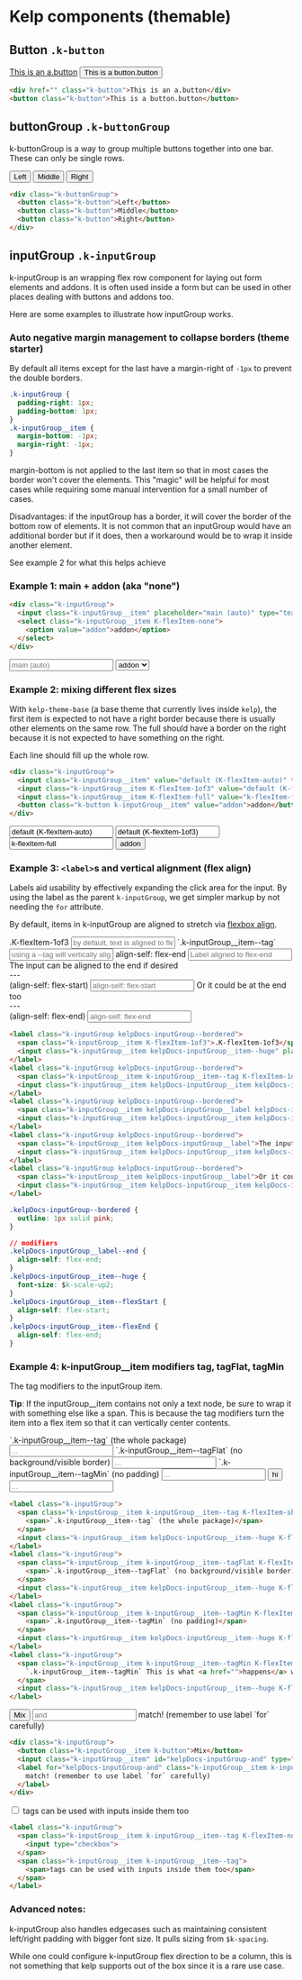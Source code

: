 # Kelp components (themable)

## Button `.k-button`
<a href="" class="k-button">This is an a.button</a>
<button class="k-button">This is a button.button</button>
```html
<div href="" class="k-button">This is an a.button</div>
<button class="k-button">This is a button.button</button>
```

## buttonGroup `.k-buttonGroup`
k-buttonGroup is a way to group multiple buttons together into one bar. These can only be single rows.
<div class="k-buttonGroup">
  <button class="k-button">Left</button>
  <button class="k-button">Middle</button>
  <button class="k-button">Right</button>
</div>

```html
<div class="k-buttonGroup">
  <button class="k-button">Left</button>
  <button class="k-button">Middle</button>
  <button class="k-button">Right</button>
</div>
```

## inputGroup `.k-inputGroup`
k-inputGroup is an wrapping flex row component for laying out form elements and addons. It is often used inside a form but can be used in other places dealing with buttons and addons too.

Here are some examples to illustrate how inputGroup works.

### Auto negative margin management to collapse borders (theme starter)
By default all items except for the last have a margin-right of `-1px` to prevent the double borders.
```css
.k-inputGroup {
  padding-right: 1px;
  padding-bottom: 1px;
}
.k-inputGroup__item {
  margin-bottom: -1px;
  margin-right: -1px;
}
```

margin-bottom is not applied to the last item so that in most cases the border won't cover the elements. This "magic" will be helpful for most cases while requiring some manual intervention for a small number of cases.

Disadvantages: if the inputGroup has a border, it will cover the border of the bottom row of elements. It is not common that an inputGroup would have an additional border but if it does, then a workaround would be to wrap it inside another element.

See example 2 for what this helps achieve

### Example 1: main + addon (aka "none")
```html
<div class="k-inputGroup">
  <input class="k-inputGroup__item" placeholder="main (auto)" type="text">
  <select class="k-inputGroup__item K-flexItem-none">
    <option value="addon">addon</option>
  </select>
</div>
```
<div class="k-inputGroup">
  <input class="k-inputGroup__item" placeholder="main (auto)" type="text">
  <select class="k-inputGroup__item K-flexItem-none">
    <option value="addon">addon</option>
  </select>
</div>

### Example 2: mixing different flex sizes
With `kelp-theme-base` (a base theme that currently lives inside `kelp`), the first item is expected to not have a right border because there is usually other elements on the same row. The full should have a border on the right because it is not expected to have something on the right.

Each line should fill up the whole row.
```html
<div class="k-inputGroup">
  <input class="k-inputGroup__item" value="default (K-flexItem-auto)" type="text">
  <input class="k-inputGroup__item K-flexItem-1of3" value="default (K-flexItem-1of3)" type="text">
  <input class="k-inputGroup__item K-flexItem-full" value="k-flexItem-full" type="text">
  <button class="k-button k-inputGroup__item" value="addon">addon</button>
</div>
```
<div class="k-inputGroup">
  <input class="k-inputGroup__item" value="default (K-flexItem-auto)" type="text">
  <input class="k-inputGroup__item K-flexItem-1of3" value="default (K-flexItem-1of3)" type="text">
  <input class="k-inputGroup__item K-flexItem-full" value="k-flexItem-full" type="text">
  <button class="k-button k-inputGroup__item" value="addon">addon</button>
</div>

### Example 3: `<label>`s and vertical alignment (flex align)
Labels aid usability by effectively expanding the click area for the input. By using the label as the parent `k-inputGroup`, we get simpler markup by not needing the `for` attribute.

By default, items in k-inputGroup are aligned to stretch via [flexbox align](https://developer.mozilla.org/en-US/docs/Web/CSS/align-items).

<label class="k-inputGroup kelpDocs-inputGroup--bordered">
  <span class="k-inputGroup__item K-flexItem-1of3">.K-flexItem-1of3</span>
  <input class="k-inputGroup__item kelpDocs-inputGroup__item--huge" placeholder="by default, text is aligned to flex-start" type="text">
</label>
<label class="k-inputGroup kelpDocs-inputGroup--bordered">
  <span class="k-inputGroup__item k-inputGroup__item--tag K-flexItem-1of3">`.k-inputGroup__item--tag`</span>
  <input class="k-inputGroup__item kelpDocs-inputGroup__item kelpDocs-inputGroup__item--huge" placeholder="using a --tag will vertically align the text" type="text">
</label>
<label class="k-inputGroup kelpDocs-inputGroup--bordered">
  <span class="k-inputGroup__item kelpDocs-inputGroup__label kelpDocs-inputGroup__label--end">align-self: flex-end</span>
  <input class="k-inputGroup__item kelpDocs-inputGroup__item kelpDocs-inputGroup__item--huge" placeholder="Label aligned to flex-end" type="text">
</label>
<label class="k-inputGroup kelpDocs-inputGroup--bordered">
  <span class="k-inputGroup__item kelpDocs-inputGroup__label">The input can be aligned to the end if desired<br />---<br />(align-self: flex-start)</span>
  <input class="k-inputGroup__item kelpDocs-inputGroup__item kelpDocs-inputGroup__item--flexStart" placeholder="align-self: flex-start" type="text">
</label>
<label class="k-inputGroup kelpDocs-inputGroup--bordered">
  <span class="k-inputGroup__item kelpDocs-inputGroup__label">Or it could be at the end too<br />---<br />(align-self: flex-end)</span>
  <input class="k-inputGroup__item kelpDocs-inputGroup__item kelpDocs-inputGroup__item--flexEnd" placeholder="align-self: flex-end" type="text">
</label>

```html
<label class="k-inputGroup kelpDocs-inputGroup--bordered">
  <span class="k-inputGroup__item K-flexItem-1of3">.K-flexItem-1of3</span>
  <input class="k-inputGroup__item kelpDocs-inputGroup__item--huge" placeholder="by default, text is aligned to flex-start" type="text">
</label>
<label class="k-inputGroup kelpDocs-inputGroup--bordered">
  <span class="k-inputGroup__item k-inputGroup__item--tag K-flexItem-1of3">`.k-inputGroup__item--tag`</span>
  <input class="k-inputGroup__item kelpDocs-inputGroup__item kelpDocs-inputGroup__item--huge" placeholder="using a --tag will vertically align the text" type="text">
</label>
<label class="k-inputGroup kelpDocs-inputGroup--bordered">
  <span class="k-inputGroup__item kelpDocs-inputGroup__label kelpDocs-inputGroup__label--end">align-self: flex-end</span>
  <input class="k-inputGroup__item kelpDocs-inputGroup__item kelpDocs-inputGroup__item--huge" placeholder="Label aligned to flex-end" type="text">
</label>
<label class="k-inputGroup kelpDocs-inputGroup--bordered">
  <span class="k-inputGroup__item kelpDocs-inputGroup__label">The input can be aligned to the end if desired<br />---<br />(align-self: flex-start)</span>
  <input class="k-inputGroup__item kelpDocs-inputGroup__item kelpDocs-inputGroup__item--flexStart" placeholder="align-self: flex-start" type="text">
</label>
<label class="k-inputGroup kelpDocs-inputGroup--bordered">
  <span class="k-inputGroup__item kelpDocs-inputGroup__label">Or it could be at the end too<br />---<br />(align-self: flex-end)</span>
  <input class="k-inputGroup__item kelpDocs-inputGroup__item kelpDocs-inputGroup__item--flexEnd" placeholder="align-self: flex-end" type="text">
</label>
```

```css
.kelpDocs-inputGroup--bordered {
  outline: 1px solid pink;
}

// modifiers
.kelpDocs-inputGroup__label--end {
  align-self: flex-end;
}
.kelpDocs-inputGroup__item--huge {
  font-size: $k-scale-up2;
}
.kelpDocs-inputGroup__item--flexStart {
  align-self: flex-start;
}
.kelpDocs-inputGroup__item--flexEnd {
  align-self: flex-end;
}
```

### Example 4: k-inputGroup__item modifiers tag, tagFlat, tagMin
The tag modifiers to the inputGroup item.

**Tip**: If the inputGroup__item contains not only a text node, be sure to wrap it with something else like a span. This is because the tag modifiers turn the item into a flex item so that it can vertically center contents.

<label class="k-inputGroup">
  <span class="k-inputGroup__item k-inputGroup__item--tag K-flexItem-share">
    <span>`.k-inputGroup__item--tag` (the whole package)</span>
  </span>
  <input class="k-inputGroup__item kelpDocs-inputGroup__item--huge K-flexItem-1of3" placeholder="..." type="text">
</label>
<label class="k-inputGroup">
  <span class="k-inputGroup__item k-inputGroup__item--tagFlat K-flexItem-share">
    <span>`.k-inputGroup__item--tagFlat` (no background/visible border)</span>
  </span>
  <input class="k-inputGroup__item kelpDocs-inputGroup__item--huge K-flexItem-1of3" placeholder="..." type="text">
</label>
<label class="k-inputGroup">
  <span class="k-inputGroup__item k-inputGroup__item--tagMin K-flexItem-share">
    <span>`.k-inputGroup__item--tagMin` (no padding)</span>
  </span>
  <input class="k-inputGroup__item kelpDocs-inputGroup__item--huge K-flexItem-1of3" placeholder="..." type="text">
</label>
<label class="k-inputGroup">
  <span class="k-inputGroup__item k-inputGroup__item--tagMin K-flexItem-share">
    <button class="k-button">hi</button>
  </span>
  <input class="k-inputGroup__item kelpDocs-inputGroup__item--huge K-flexItem-1of3" placeholder="..." type="text">
</label>

```html
<label class="k-inputGroup">
  <span class="k-inputGroup__item k-inputGroup__item--tag K-flexItem-share">
    <span>`.k-inputGroup__item--tag` (the whole package)</span>
  </span>
  <input class="k-inputGroup__item kelpDocs-inputGroup__item--huge K-flexItem-1of3" placeholder="..." type="text">
</label>
<label class="k-inputGroup">
  <span class="k-inputGroup__item k-inputGroup__item--tagFlat K-flexItem-share">
    <span>`.k-inputGroup__item--tagFlat` (no background/visible border)</span>
  </span>
  <input class="k-inputGroup__item kelpDocs-inputGroup__item--huge K-flexItem-1of3" placeholder="..." type="text">
</label>
<label class="k-inputGroup">
  <span class="k-inputGroup__item k-inputGroup__item--tagMin K-flexItem-share">
    <span>`.k-inputGroup__item--tagMin` (no padding)</span>
  </span>
  <input class="k-inputGroup__item kelpDocs-inputGroup__item--huge K-flexItem-1of3" placeholder="..." type="text">
</label>
<label class="k-inputGroup">
  <span class="k-inputGroup__item k-inputGroup__item--tagMin K-flexItem-share">
    `.k-inputGroup__item--tagMin` This is what <a href="">happens</a> when you don't wrap inner contents with span.
  </span>
  <input class="k-inputGroup__item kelpDocs-inputGroup__item--huge K-flexItem-1of3" placeholder="..." type="text">
</label>
```

<div class="k-inputGroup">
  <button class="k-inputGroup__item k-button">Mix</button>
  <input class="k-inputGroup__item" id="kelpDocs-inputGroup-and" type="text" placeholder="and">
  <label for="kelpDocs-inputGroup-and" class="k-inputGroup__item k-inputGroup__item--tag">
    match! (remember to use label `for` carefully)
  </label>
</div>

```html
<div class="k-inputGroup">
  <button class="k-inputGroup__item k-button">Mix</button>
  <input class="k-inputGroup__item" id="kelpDocs-inputGroup-and" type="text" placeholder="and">
  <label for="kelpDocs-inputGroup-and" class="k-inputGroup__item k-inputGroup__item--tag">
    match! (remember to use label `for` carefully)
  </label>
</div>
```

<label class="k-inputGroup">
  <span class="k-inputGroup__item k-inputGroup__item--tag K-flexItem-none">
    <input type="checkbox">
  </span>
  <span class="k-inputGroup__item k-inputGroup__item--tag">
    <span>tags can be used with inputs inside them too</span>
  </span>
</label>

```html
<label class="k-inputGroup">
  <span class="k-inputGroup__item k-inputGroup__item--tag K-flexItem-none">
    <input type="checkbox">
  </span>
  <span class="k-inputGroup__item k-inputGroup__item--tag">
    <span>tags can be used with inputs inside them too</span>
  </span>
</label>
```




### Advanced notes:

k-inputGroup also handles edgecases such as maintaining consistent left/right padding with bigger font size. It pulls sizing from `$k-spacing`.

While one could configure k-inputGroup flex direction to be a column, this is not something that kelp supports out of the box since it is a rare use case.

